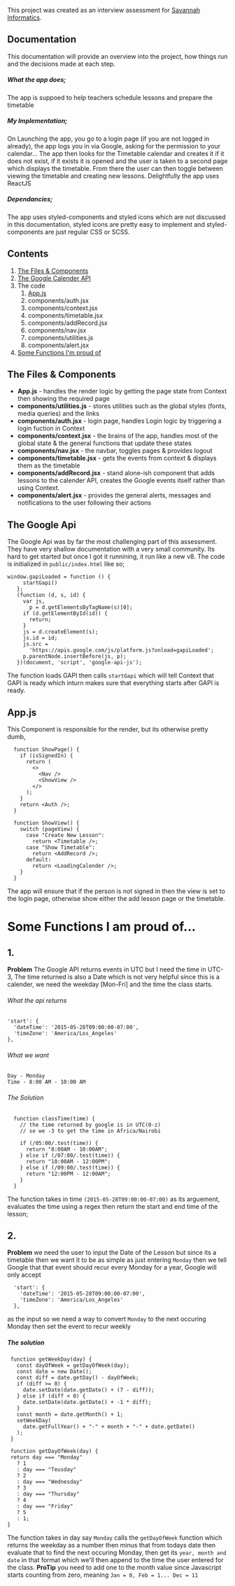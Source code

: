This project was created as an interview assessment for [Savannah Informatics](http://savannahinformatics.com/).

## Documentation

This documentation will provide an overview into the project, how things run and the decisions made at each step.


##### What the app does;
The app is suppoed to help teachers schedule lessons and prepare the timetable

##### My Implementation;
On Launching the app, you go to a login page (if you are not logged in already), the app logs you in via Google, asking for the permission to your calendar...
The app then looks for the Timetable calendar and creates it if it does not exist, if it exists it is opened and the user is taken to a second page which displays the timetable.
From there the user can then toggle between viewing the timetable and creating new lessons.
Delightfully the app uses ReactJS

##### Dependancies;
The app uses styled-components and styled icons which are not discussed in this documentation, styled icons are pretty easy to implement and styled-components are just regular CSS or SCSS.

## Contents

1.  [The Files & Components](#the-files-&-components)
2. [The Google Calender API](#the-google-api)
3. The code
	1. [App.js](#app.js)
	2. components/auth.jsx
	3. components/context.jsx
	4. components/timetable.jsx
	5. components/addRecord.jsx
	6. components/nav.jsx
	7. components/utilities.js
	8. components/alert.jsx
4. [Some Functions I'm proud of]()


## The Files & Components

- **App.js** - handles the render logic by getting the page state from Context then showing the required page
- **components/utilities.js** - stores utilities such as the global styles (fonts, media queries) and the links
- **components/auth.jsx** - login page, handles Login logic by triggering a login fuction in Context
- **components/context.jsx** - the brains of the app, handles most of the global state & the general functions that update these states
- **components/nav.jsx** - the navbar, toggles pages & provides logout
- **components/timetable.jsx** - gets the events from context & displays them as the timetable
- **components/addRecord.jsx** - stand alone-ish component that adds lessons to the calender API, creates the Google events itself rather than using Context.
- **components/alert.jsx** - provides the general alerts, messages and notifications to the user following their actions

## The Google Api

The Google Api was by far the most challenging part of this assessment. They have very shallow documentation with a very small community. Its hard to get started but once I got it runnining, it run like a new v8.
The code is initialized in `public/index.html` like so;
 ```
 window.gapiLoaded = function () {
      startGapi()
    };
    (function (d, s, id) {
      var js,
        p = d.getElementsByTagName(s)[0];
      if (d.getElementById(id)) {
        return;
      }
      js = d.createElement(s);
      js.id = id;
      js.src =
        'https://apis.google.com/js/platform.js?onload=gapiLoaded';
      p.parentNode.insertBefore(js, p);
    })(document, 'script', 'google-api-js');
```
The function loads GAPI then calls `startGapi` which will tell Context that GAPI is ready which inturn makes sure that everything starts after GAPI is ready.

## App.js

This Component is responsible for the render, but its otherwise pretty dumb,
```
  function ShowPage() {
    if (isSignedIn) {
      return (
        <>
          <Nav />
          <ShowView />
        </>
      );
    }
    return <Auth />;
  }

  function ShowView() {
    switch (pageView) {
      case "Create New Lesson":
        return <Timetable />;
      case "Show Timetable":
        return <AddRecord />;
      default:
        return <LoadingCalender />;
    }
  }
  ```
The app will ensure that if the person is not signed in then the view is set to the login page, otherwise show either the add lesson page or the timetable.

# Some Functions I am proud of...

## 1.
**Problem** The Google API returns events in UTC but I need the time in UTC-3, The time returned is also a Date which is not very helpful since this is a calender, we need the weekday [Mon-Fri] and the time the class starts.
###### What the api returns
  ```
  'start': {
    'dateTime': '2015-05-28T09:00:00-07:00',
    'timeZone': 'America/Los_Angeles'
  },
```
###### What we want
```
Day - Monday
Time - 8:00 AM - 10:00 AM
```
###### The Solution
```
  function classTime(time) {
    // the time returned by google is in UTC(0-z)
    // so we -3 to get the time in Africa/Nairobi

    if (/05:00/.test(time)) {
      return "8:00AM - 10:00AM";
    } else if (/07:00/.test(time)) {
      return "10:00AM - 12:00PM";
    } else if (/09:00/.test(time)) {
      return "12:00PM - 12:00AM";
    }
  }
```
The function takes in time `(2015-05-28T09:00:00-07:00)` as its arguement, evaluates the time using a regex then return the start and end time of the lesson;

## 2.

**Problem** we need the user to input the Date of the Lesson but since its a timetable then we want it to be as simple as just entering `Monday` then we tell Google that that event should recur every Monday for a year,  Google will only accept
```
  'start': {
    'dateTime': '2015-05-28T09:00:00-07:00',
    'timeZone': 'America/Los_Angeles'
  },
  ```
  as the input so we need a way to convert `Monday` to the next occuring Monday then set the event to recur weekly
  
 ##### The solution
 
 ```
  function getWeekDay(day) {
    const dayOfWeek = getDayOfWeek(day);
    const date = new Date();
    const diff = date.getDay() - dayOfWeek;
    if (diff >= 0) {
      date.setDate(date.getDate() + (7 - diff));
    } else if (diff < 0) {
      date.setDate(date.getDate() + -1 * diff);
    }
    const month = date.getMonth() + 1;
    setWeekDay(
      date.getFullYear() + "-" + month + "-" + date.getDate()
    );
  }
  
  function getDayOfWeek(day) {
  return day === "Monday"
    ? 1
    : day === "Teusday"
    ? 2
    : day === "Wednesday"
    ? 3
    : day === "Thursday"
    ? 4
    : day === "Friday"
    ? 5
    : 1;
}
  ```
The function takes in day say `Monday` calls the `getDayOfWeek` function which returns the weekday as a number then minus that from todays date then evaluate that to find the next occuring Monday, then get its `year, month and date` in that format which we'll then append to the time the user entered for the class. **ProTip** you need to add one to the month value since Javascript starts counting from zero, meaning `Jan = 0, Feb = 1... Dec = 11`
